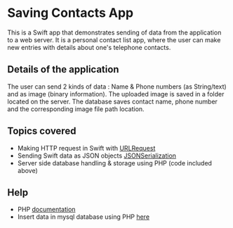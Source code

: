 # Saving Contacts App

This is a Swift app that demonstrates sending of data from the application to a web server. It is a personal contact list app, where the user can make new entries with details about one's telephone contacts.

## Details of the application
The user can send 2 kinds of data : Name & Phone numbers (as String/text) and as image (binary information). The uploaded image is saved in a folder located on the server. The database saves contact name, phone number and the corresponding image file path location.


## Topics covered
- Making HTTP request in Swift with [URLRequest](https://developer.apple.com/documentation/foundation/urlrequest)
- Sending Swift data as JSON objects [JSONSerialization](https://developer.apple.com/documentation/foundation/jsonserialization)
- Server side database handling & storage using PHP (code included above)

## Help

- PHP [documentation](https://www.php.net/)
- Insert data in mysql database using PHP [here](https://www.w3schools.com/php/php_mysql_insert.asp)
